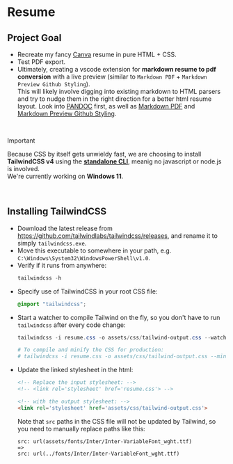 # Resume
## Project Goal
* Recreate my fancy [Canva](https://www.canva.com) resume in pure HTML + CSS.
* Test PDF export.
* Ultimately, creating a vscode extension for **markdown resume to pdf conversion** with a live preview (similar to `Markdown PDF` + `Markdown Preview Github Styling`).  
  This will likely involve digging into existing markdown to HTML parsers and try to nudge them in the right direction for a better html resume layout. Look into [PANDOC](https://pandoc.org/MANUAL.html) first, as well as [Markdown PDF](https://github.com/yzane/vscode-markdown-pdf) and [Markdown Preview Github Styling](https://github.com/mjbvz/vscode-github-markdown-preview-style).

&nbsp;
> [!IMPORTANT]
> Because CSS by itself gets unwieldy fast, we are choosing to install **TailwindCSS v4** using the [**standalone CLI**](https://tailwindcss.com/blog/standalone-cli), meanig no javascript or node.js is involved.  
> We're currently working on **Windows 11**.
> 
&nbsp;

## Installing TailwindCSS
* Download the latest release from https://github.com/tailwindlabs/tailwindcss/releases, and rename it to simply `tailwindcss.exe`.
* Move this executable to somewhere in your path, e.g. `C:\Windows\System32\WindowsPowerShell\v1.0`.
* Verify if it runs from anywhere:
  ```powershell
  tailwindcss -h
  ```
* Specify use of TailwindCSS in your root CSS file:
  ```css
  @import "tailwindcss";
  ```
* Start a watcher to compile Tailwind on the fly, so you don't have to run `tailwindcss` after every code change:
  ```powershell
  tailwindcss -i resume.css -o assets/css/tailwind-output.css --watch

  # To compile and minify the CSS for production:
  # tailwindcss -i resume.css -o assets/css/tailwind-output.css --minify
  ```
* Update the linked stylesheet in the html:
  ```html
  <!-- Replace the input stylesheet: -->
  <!-- <link rel='stylesheet' href='resume.css'> -->

  <!-- with the output stylesheet: -->
  <link rel='stylesheet' href='assets/css/tailwind-output.css'>
  ```
  Note that `src` paths in the CSS file will not be updated by Tailwind, so you need to manually replace paths like this:
  ```
  src: url(assets/fonts/Inter/Inter-VariableFont_wght.ttf)
  =>
  src: url(../fonts/Inter/Inter-VariableFont_wght.ttf)
  ```
